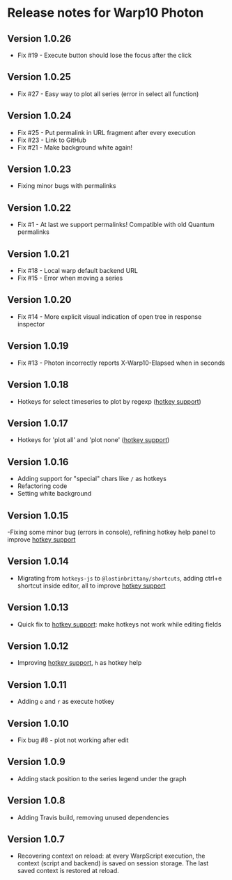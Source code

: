 # Release notes for Warp10 Photon

## Version 1.0.26

- Fix #19 - Execute button should lose the focus after the click


## Version 1.0.25

- Fix #27 - Easy way to plot all series (error in select all function)

## Version 1.0.24

- Fix #25 - Put permalink in URL fragment after every execution
- Fix #23 - Link to GitHub
- Fix #21 - Make background white again!

## Version 1.0.23

- Fixing minor bugs with permalinks

## Version 1.0.22

- Fix #1 - At last we support permalinks! Compatible with old Quantum permalinks

## Version 1.0.21

- Fix #18 - Local warp default backend URL
- Fix #15 - Error when moving a series

## Version 1.0.20

- Fix #14 - More explicit visual indication of open tree in response inspector

## Version 1.0.19

- Fix #13 - Photon incorrectly reports X-Warp10-Elapsed when in seconds

## Version 1.0.18

- Hotkeys for select timeseries to plot by regexp ([hotkey support](https://github.com/LostInBrittany/warp10-photon/issues/4))

## Version 1.0.17

- Hotkeys for 'plot all' and 'plot none' ([hotkey support](https://github.com/LostInBrittany/warp10-photon/issues/4))

## Version 1.0.16

- Adding support for "special" chars like `/` as hotkeys
- Refactoring code
- Setting white background

## Version 1.0.15

-Fixing some minor bug (errors in console), refining hotkey help panel to improve [hotkey support](https://github.com/LostInBrittany/warp10-photon/issues/4)

## Version 1.0.14

- Migrating from `hotkeys-js` to `@lostinbrittany/shortcuts`, adding ctrl+e shortcut inside editor, all to improve [hotkey support](https://github.com/LostInBrittany/warp10-photon/issues/4)

## Version 1.0.13

- Quick fix to [hotkey support](https://github.com/LostInBrittany/warp10-photon/issues/4): make hotkeys not work while editing fields

## Version 1.0.12

- Improving [hotkey support](https://github.com/LostInBrittany/warp10-photon/issues/4), `h` as hotkey help

## Version 1.0.11

- Adding `e` and `r` as execute hotkey

## Version 1.0.10

- Fix bug #8 - plot not working after edit

## Version 1.0.9

- Adding stack position to the series legend under the graph

## Version 1.0.8

- Adding Travis build, removing unused dependencies

## Version 1.0.7

- Recovering context on reload: at every WarpScript execution, the context (script and backend) is saved on session storage. The last saved context is restored at reload.